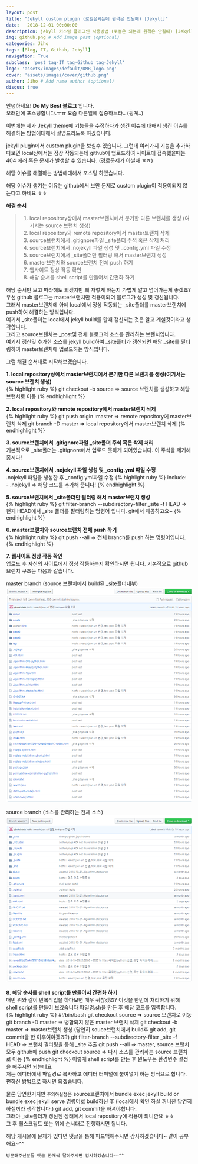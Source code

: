 ```yaml
---
layout: post
title: "Jekyll custom plugin (로컬은되는데 원격은 안될때) [Jekyll]"
date:   2018-12-01 00:00:00
description: jekyll 커스텀 플러그인 사용방법 (로컬은 되는데 원격은 안될때) [Jekyll] # Add post description (optional)
img: github.png # Add image post (optional)
categories: Jiho
tags: [Blog, IT, Github, Jekyll]
navigation: True
subclass: 'post tag-IT tag-Github tag-Jekyll'
logo: 'assets/images/default/DMB_logo.png'
cover: 'assets/images/cover/github.png'
author: Jiho # Add name author (optional)
disqus: true
---
```

안녕하세요! **Do My Best 블로그** 입니다.  
오래만에 포스팅합니다.ㅠㅠ 요즘 다른일에 집중하느라.. (핑계..)   

이번에는 제가 Jekyll theme에 기능들을 수정하다가 생긴 이슈에 대해서 생긴 이슈를 해결하는 방법에대해서 설명드리도록 하겠습니다.  

jekyll plugin에서 custom plugin을 보실수 있습니다. 그런데 여러가지 기능을 추가하다보면 local상에서는 정상 작동되는데 github에 업로드하여 사이트에 접속했을때는 404 에러 혹은 문제가 발생할 수 있습니다. (경로문제가 아닐때 ㅎㅎ)    

해당 이슈를 해결하는 방법에대해서 포스팅 하겠습니다.   

해당 이슈가 생기는 이유는 github에서 보안 문제로 custom plugin이 적용이되지 않는다고 하네요 ㅎㅎ  

**해결 순서**
>1. local repository상에서 master브랜치에서 분기한 다른 브랜치를 생성  (여기서는 source 브랜치 생성)
>2. local repository와 remote repository에서 master브랜치 삭제
>3. source브랜치에서 .gitignore파일 _site폴더 주석 혹은 삭제 처리
>4. source브랜치에서 .nojekyll 파일 생성 및 _config.yml 파일 수정
>5. source브랜치에서 _site폴더만 필터링 해서 master브랜치 생성
>6. master브랜치와 source브랜치 전체 push 하기
>7. 웹사이트 정상 작동 확인
>8. 해당 순서를 shell script를 만들어서 간편화 하기

해당 순서만 보고 따라해도 되겠지만 왜 저렇게 하는지 가볍게 알고 넘어가는게 좋겠죠?
우선 github 블로그는 master브랜치만 적용이되어 블로그가 생성 및 갱신됩니다.   
그래서 master브랜치에 아예 local에서 정상 작동되는 _site폴더를 master브랜치에 push하여 해결하는 방식입니다.   
여기서 _site폴더는 local에서 jekyll build를 할때 갱신되는 것은 알고 계실것이라고 생각합니다.   
그리고 source브랜치는 _post및 전체 블로그의 소스를 관리하는 브랜치입니다.  
여기서 갱신및 추가한 소스를 jekyll build하여 _site폴더가 갱신되면
해당 _site를 필터링하여 master브랜치에 업로드하는 방식입니다.   

그럼 해결 순서대로 시작해보겠습니다. 

**1. local repository상에서 master브랜치에서 분기한 다른 브랜치를 생성(여기서는 source 브랜치 생성)**  
{% highlight ruby %}
git checkout -b source
=> source 브랜치를 생성하고 해당 브랜치로 이동
{% endhighlight %}

**2. local repository와 remote repository에서 master브랜치 삭제**  
{% highlight ruby %}
git push origin :master
=> remote repository에 master브랜치 삭제
git branch -D master
=> local repository에서 master브랜치 삭제
{% endhighlight %}

**3. source브랜치에서 .gitignore파일 _site폴더 주석 혹은 삭제 처리**  
기본적으로 _site폴더는 .gitignore에서 업로드 못하게 되어있습니다. 
이 주석을 제거해줍시다!

**4. source브랜치에서 .nojekyll 파일 생성 및 _config.yml 파일 수정**  
.nojekyll 파일을 생성한 후 
_config.yml파일 수정
{% highlight ruby %}
include:  
  \- .nojekyll
=> 해당 코드를 추가해 줍니다!
{% endhighlight %}

**5. source브랜치에서 _site폴더만 필터링 해서 master브랜치 생성**  
{% highlight ruby %}
git filter-branch --subdirectory-filter _site -f HEAD
=> 현재 HEAD에서 _site 폴더를 필터링하는 명령어 입니다. git에서 제공하고요~
{% endhighlight %}

**6. master브랜치와 source브랜치 전체 push 하기**  
{% highlight ruby %}
git push --all 
=> 전체 branch를 push 하는 명령어입니다.
{% endhighlight %}

**7. 웹사이트 정상 작동 확인**  
업로드 후 자신의 사이트에서 정상 작동하는지 확인하시면 됩니다.
기본적으로 github 브랜치 구조는 다음과 같습니다. 

master branch (source 브랜치에서 build된 _site폴더내부)  
<img src="/assets/images/2018-12-01-Jekyll-custom-plugin/master.png">

source branch (소스를 관리하는 전체 소스)  
<img src="/assets/images/2018-12-01-Jekyll-custom-plugin/source.png">

**8. 해당 순서를 shell script를 만들어서 간편화 하기**  
매번 위와 같이 반복작업을 하다보면 매우 귀찮겠죠? 이것을 한번에 처리하기 위해 
shell script를 만들어 보겠습니다 파일명.sh을 만든 후 해당 코드를 입력합니다.  
{% highlight ruby %}
#!/bin/bash
git checkout source
=> source 브랜치로 이동 
git branch -D master
=> 병합되지 않은 master 브랜치 삭제
git checkout -b master
=> master브랜치 생성 (당연히 souce브랜치에서 build후 git add, git commit을 한 이후여야겠죠?)
git filter-branch --subdirectory-filter _site -f HEAD
=> 브랜치 필터링을 통해 _site 추출
git push --all
=> master, source 브랜치 모두 github에 push
git checkout source
=> 다시 소스를 관리하는 source 브랜치로 이동
{% endhighlight %}
이렇게 shell script를 만든 후 윈도우는 환경변수 설정을 해주시면 되는데요   
저는 에디터에서 파일경로 복사하고 에디터 터미널에 붙여넣기 하는 방식으로 합니다.   
편하신 방법으로 하시면 되겠습니다.  

물론 당연한거지만 `주의하실점`은 source브랜치에서 bundle exec jekyll build or bundle exec jekyll serve 명령어로 build하신 후 (local에서 확인 하실 꺼니깐 당연히 하실꺼라 생각합니다.) git add, git commit을 하셔야합니다.   
그래야 _site폴더가 갱신된 상태에서 local repository에 적용이 되니깐요 ㅎㅎ  
그 후 쉘스크립트 또는 위에 순서대로 진행하시면 됩니다.    

해당 게시물에 문제가 있다면 댓글을 통해 피드백해주시면 감사하겠습니다~
같이 공부해요~^^

`방문해주신분들 댓글 한개씩 달아주시면 감사하겠습니다~~^^`  

